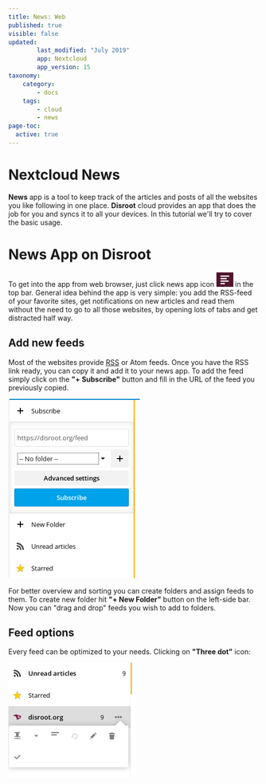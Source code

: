 ```yaml
---
title: News: Web
published: true
visible: false
updated:
        last_modified: "July 2019"
        app: Nextcloud
        app_version: 15
taxonomy:
    category:
        - docs
    tags:
        - cloud
        - news
page-toc:
  active: true
---
```


# Nextcloud News

**News** app is a tool to keep track of the articles and posts of all the websites you like following in one place. **Disroot** cloud provides an app that does the job for you and syncs it to all your devices. In this tutorial we'll try to cover the basic usage.


# News App on Disroot

To get into the app from web browser, just click news app icon ![](en/news_top_icon.png?resize=20,20) in the top bar. General idea behind the app is very simple: you add the RSS-feed of your favorite sites, get notifications on new articles and read them without the need to go to all those websites, by opening lots of tabs and get distracted half way.

## Add new feeds
Most of the websites provide [RSS](https://en.wikipedia.org/wiki/RSS) or Atom feeds. Once you have the RSS link ready, you can copy it and add it to your news app.
To add the feed simply click on the **"+ Subscribe"** button and fill in the URL of the feed you previously copied.

![](en/news_add1.png)

For better overview and sorting you can create folders and assign feeds to them. To create new folder hit **"+ New Folder"** button on the left-side bar. Now you can "drag and drop" feeds you wish to add to folders.

## Feed options
Every feed can be optimized to your needs. Clicking on **"Three dot"** icon:

![](en/news_options.png)
